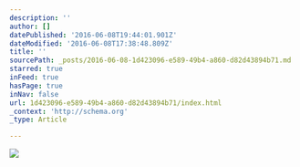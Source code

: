 ```yaml
---
description: ''
author: []
datePublished: '2016-06-08T19:44:01.901Z'
dateModified: '2016-06-08T17:38:48.809Z'
title: ''
sourcePath: _posts/2016-06-08-1d423096-e589-49b4-a860-d82d43894b71.md
starred: true
inFeed: true
hasPage: true
inNav: false
url: 1d423096-e589-49b4-a860-d82d43894b71/index.html
_context: 'http://schema.org'
_type: Article

---
```

![](https://the-grid-user-content.s3-us-west-2.amazonaws.com/31900177-0898-4201-82f7-59f2b09a4763.png)
